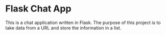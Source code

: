  # Flask Chat App
 
 This is a chat application written in Flask. The purpose of this project is to take data from a URL and store the information in a list.